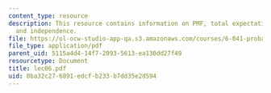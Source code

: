 ```yaml
---
content_type: resource
description: This resource contains information on PMF, total expectation theorem,
  and independence.
file: https://ol-ocw-studio-app-qa.s3.amazonaws.com/courses/6-041-probabilistic-systems-analysis-and-applied-probability-spring-2006/0ba32c276891edcfb233b7dd35e2d594_lec06.pdf
file_type: application/pdf
parent_uid: 5115a4d4-14f7-2093-5613-ea130dd27f49
resourcetype: Document
title: lec06.pdf
uid: 0ba32c27-6891-edcf-b233-b7dd35e2d594
---
```

